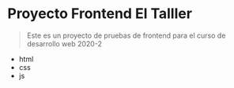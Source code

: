 # Proyecto Frontend El Talller

> Este es un proyecto de pruebas de frontend para el curso de desarrollo web 2020-2

- html
- css
- js
